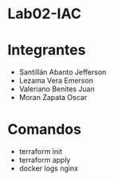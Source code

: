 # Lab02-IAC
# Integrantes
- Santillán Abanto Jefferson
- Lezama Vera Emerson
- Valeriano Benites Juan
- Moran Zapata Oscar

# Comandos
- terraform init
- terraform apply
- docker logs nginx